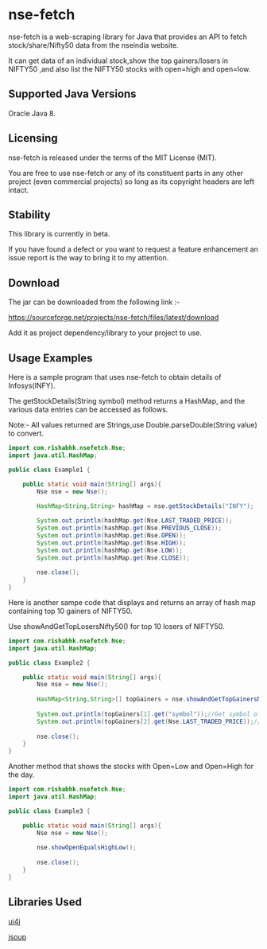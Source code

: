 nse-fetch
====

nse-fetch is a web-scraping library for Java that provides an API to fetch stock/share/Nifty50 data from the nseindia website.

It can get data of an individual stock,show the top gainers/losers in NIFTY50 ,and also list the NIFTY50 stocks with open=high and open=low.

Supported Java Versions
-----------------------

Oracle Java 8.


Licensing
---------

nse-fetch is released under the terms of the MIT License (MIT).

You are free to use nse-fetch or any of its constituent parts in any other project (even commercial projects) so long as its copyright headers are left intact.

Stability
---------

This library is currently in beta.

If you have found a defect or you want to request a feature enhancement an issue report is the way to bring it to my attention.


Download
---------
The jar can be downloaded from the following link :-

https://sourceforge.net/projects/nse-fetch/files/latest/download

Add it as project dependency/library to your project to use.


Usage Examples
--------------

Here is a sample program that uses nse-fetch to obtain details of Infosys(INFY).

The getStockDetails(String symbol) method returns a HashMap, and the various data entries can be accessed as follows.

Note:- All values returned are Strings,use Double.parseDouble(String value) to convert.


```java
import com.rishabhk.nsefetch.Nse;
import java.util.HashMap;

public class Example1 {

    public static void main(String[] args){
        Nse nse = new Nse();
        
        HashMap<String,String> hashMap = nse.getStockDetails("INFY");

        System.out.println(hashMap.get(Nse.LAST_TRADED_PRICE));
        System.out.println(hashMap.get(Nse.PREVIOUS_CLOSE));
        System.out.println(hashMap.get(Nse.OPEN));
        System.out.println(hashMap.get(Nse.HIGH));
        System.out.println(hashMap.get(Nse.LOW));
        System.out.println(hashMap.get(Nse.CLOSE));
        
        nse.close();
    }
}
```

Here is another sampe code that displays and returns an array of hash map containing top 10 gainers of NIFTY50.

Use showAndGetTopLosersNifty50() for top 10 losers of NIFTY50.

```java
import com.rishabhk.nsefetch.Nse;
import java.util.HashMap;

public class Example2 {

    public static void main(String[] args){
        Nse nse = new Nse();
        
        HashMap<String,String>[] topGainers = nse.showAndGetTopGainersNifty50();
        
        System.out.println(topGainers[1].get("symbol"));//Get symbol of the biggest gainer.
        System.out.println(topGainers[2].get(Nse.LAST_TRADED_PRICE));//Get LTP of the 2nd biggest gainer.
        
        nse.close();
    }
}
```

Another method that shows the stocks with Open=Low and Open=High for the day.

```java
import com.rishabhk.nsefetch.Nse;
import java.util.HashMap;

public class Example3 {

    public static void main(String[] args){
        Nse nse = new Nse();
        
        nse.showOpenEqualsHighLow();
        
        nse.close();
    }
}
```

Libraries Used
---------
[ui4j](https://github.com/ui4j/ui4j)

[jsoup](https://jsoup.org/)



